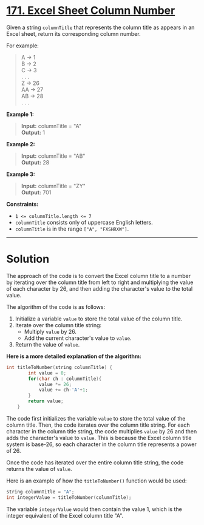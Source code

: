 # [171. Excel Sheet Column Number](https://leetcode.com/problems/excel-sheet-column-number/)

Given a string `columnTitle` that represents the column title as appears in an Excel sheet, return its corresponding column number.

For example:

> A -> 1<br>
B -> 2<br>
C -> 3<br>
. . .<br>
Z -> 26<br>
AA -> 27<br>
AB -> 28<br>
. . .
 

**Example 1:**

> **Input:** columnTitle = "A"<br>
**Output:** 1

**Example 2:**

> **Input:** columnTitle = "AB"<br>
**Output:** 28

**Example 3:**

> **Input:** columnTitle = "ZY"<br>
**Output:** 701
 

**Constraints:**

- `1 <= columnTitle.length <= 7`
- `columnTitle` consists only of uppercase English letters.
- `columnTitle` is in the range `["A", "FXSHRXW"]`.
---
# Solution

The approach of the code is to convert the Excel column title to a number by iterating over the column title from left to right and multiplying the value of each character by 26, and then adding the character's value to the total value.

The algorithm of the code is as follows:

1. Initialize a variable `value` to store the total value of the column title.
2. Iterate over the column title string:
    * Multiply `value` by 26.
    * Add the current character's value to `value`.
3. Return the value of `value`.

**Here is a more detailed explanation of the algorithm:**

```cpp
int titleToNumber(string columnTitle) {
        int value = 0;
        for(char ch : columnTitle){
            value *= 26;
            value += ch-'A'+1;
        }
        return value;
    }
```

The code first initializes the variable `value` to store the total value of the column title. Then, the code iterates over the column title string. For each character in the column title string, the code multiplies `value` by 26 and then adds the character's value to `value`. This is because the Excel column title system is base-26, so each character in the column title represents a power of 26.

Once the code has iterated over the entire column title string, the code returns the value of `value`.

Here is an example of how the `titleToNumber()` function would be used:

```cpp
string columnTitle = "A";
int integerValue = titleToNumber(columnTitle);
```

The variable `integerValue` would then contain the value 1, which is the integer equivalent of the Excel column title "A".